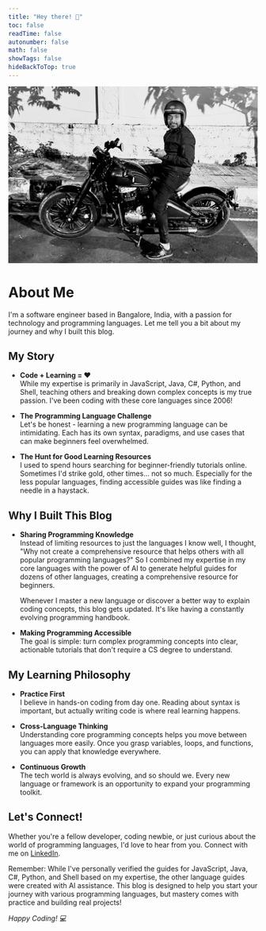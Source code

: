 ```yaml
---
title: "Hey there! 👋"
toc: false
readTime: false
autonumber: false
math: false
showTags: false
hideBackToTop: true
---
```


![](me.jpg)


# About Me

I'm a software engineer based in Bangalore, India, with a passion for technology and programming languages. Let me tell you a bit about my journey and why I built this blog.

## My Story

* **Code + Learning = ❤️**  
  While my expertise is primarily in JavaScript, Java, C#, Python, and Shell, teaching others and breaking down complex concepts is my true passion. I've been coding with these core languages since 2006!

* **The Programming Language Challenge**  
  Let's be honest - learning a new programming language can be intimidating. Each has its own syntax, paradigms, and use cases that can make beginners feel overwhelmed.

* **The Hunt for Good Learning Resources**  
  I used to spend hours searching for beginner-friendly tutorials online. Sometimes I'd strike gold, other times... not so much. Especially for the less popular languages, finding accessible guides was like finding a needle in a haystack.

## Why I Built This Blog

* **Sharing Programming Knowledge**  
  Instead of limiting resources to just the languages I know well, I thought, "Why not create a comprehensive resource that helps others with all popular programming languages?" So I combined my expertise in my core languages with the power of AI to generate helpful guides for dozens of other languages, creating a comprehensive resource for beginners.

  Whenever I master a new language or discover a better way to explain coding concepts, this blog gets updated. It's like having a constantly evolving programming handbook.

* **Making Programming Accessible**  
  The goal is simple: turn complex programming concepts into clear, actionable tutorials that don't require a CS degree to understand.

## My Learning Philosophy

* **Practice First**  
  I believe in hands-on coding from day one. Reading about syntax is important, but actually writing code is where real learning happens.

* **Cross-Language Thinking**  
  Understanding core programming concepts helps you move between languages more easily. Once you grasp variables, loops, and functions, you can apply that knowledge everywhere.

* **Continuous Growth**  
  The tech world is always evolving, and so should we. Every new language or framework is an opportunity to expand your programming toolkit.

## Let's Connect!

Whether you're a fellow developer, coding newbie, or just curious about the world of programming languages, I'd love to hear from you. Connect with me on [LinkedIn](https://www.linkedin.com/in/krimuthu/).

Remember: While I've personally verified the guides for JavaScript, Java, C#, Python, and Shell based on my expertise, the other language guides were created with AI assistance. This blog is designed to help you start your journey with various programming languages, but mastery comes with practice and building real projects!

*Happy Coding! 💻*